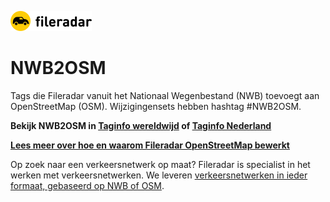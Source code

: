 [![Fileradar](logo.png)](https://fileradar.nl/)

NWB2OSM
=======

Tags die Fileradar vanuit het Nationaal Wegenbestand (NWB) toevoegt aan OpenStreetMap (OSM). Wijzigingensets hebben hashtag #NWB2OSM.

**Bekijk NWB2OSM in [Taginfo wereldwijd](https://taginfo.openstreetmap.org/projects/nwb2osm#tags) of [Taginfo Nederland](https://taginfo.geofabrik.de/europe:netherlands/projects/nwb2osm#tags)**

**[Lees meer over hoe en waarom Fileradar OpenStreetMap bewerkt](https://fileradar.nl/portfolio/bewerken-van-openstreetmap/)**

Op zoek naar een verkeersnetwerk op maat?
Fileradar is specialist in het werken met verkeersnetwerken.
We leveren [verkeersnetwerken in ieder formaat, gebaseerd op NWB of OSM](https://fileradar.nl/producten/wegennetwerk-nwb-of-osm/).
